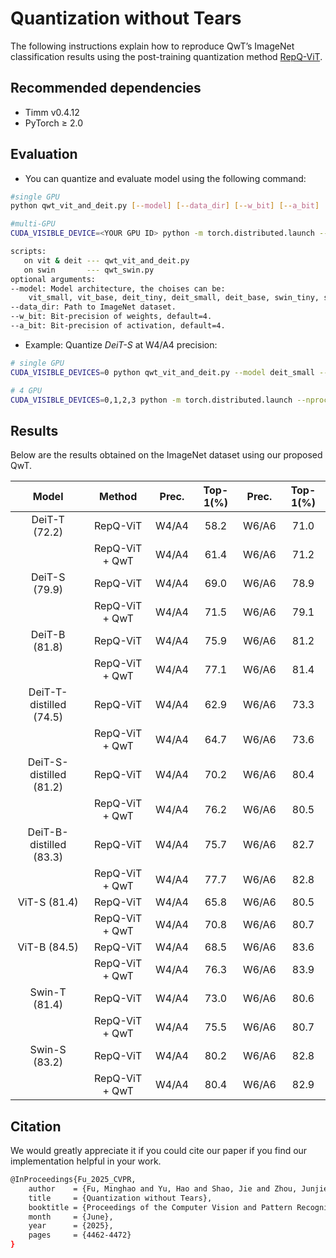 # Quantization without Tears

The following instructions explain how to reproduce QwT’s ImageNet classification results using the post-training quantization method [RepQ-ViT](https://arxiv.org/abs/2212.08254).

## Recommended dependencies
  - Timm v0.4.12
  - PyTorch ≥ 2.0


## Evaluation

- You can quantize and evaluate model using the following command:

```bash
#single GPU
python qwt_vit_and_deit.py [--model] [--data_dir] [--w_bit] [--a_bit]

#multi-GPU
CUDA_VISIBLE_DEVICE=<YOUR GPU ID> python -m torch.distributed.launch --nproc_per_node <YOUR GPU NUMS> --master_port <YOUR PORT> qwt_vit_and_deit.py [--model] [--w_bit] [--a_bit]

scripts:
   on vit & deit --- qwt_vit_and_deit.py
   on swin       --- qwt_swin.py
optional arguments:
--model: Model architecture, the choises can be: 
    vit_small, vit_base, deit_tiny, deit_small, deit_base, swin_tiny, swin_small ...
--data_dir: Path to ImageNet dataset.
--w_bit: Bit-precision of weights, default=4.
--a_bit: Bit-precision of activation, default=4.
```

- Example: Quantize *DeiT-S* at W4/A4 precision:

```bash
# single GPU
CUDA_VISIBLE_DEVICES=0 python qwt_vit_and_deit.py --model deit_small --data_dir <YOUR_DATA_DIR> --w_bit 4 --a_bit 4

# 4 GPU
CUDA_VISIBLE_DEVICES=0,1,2,3 python -m torch.distributed.launch --nproc_per_node 4 --master_port 12661 qwt_vit_and_deit.py --model deit_small --data_dir <YOUR_DATA_DIR> --w_bit 4 --a_bit 4
```

## Results

Below are the results obtained on the ImageNet dataset using our proposed QwT.

| Model                    | Method         | Prec. | Top-1(%) | Prec. | Top-1(%) |
|:--------------:          |:-------------: |:-----:|:--------:|:-----:|:--------:|
| DeiT-T (72.2)            |  RepQ-ViT      | W4/A4 |  58.2    | W6/A6 |  71.0   |
|                          | RepQ-ViT + QwT | W4/A4 |  61.4    | W6/A6 |  71.2   |
| DeiT-S (79.9)            |  RepQ-ViT      | W4/A4 |  69.0    | W6/A6 |  78.9   |
|                          | RepQ-ViT + QwT | W4/A4 |  71.5    | W6/A6 |  79.1   |
| DeiT-B (81.8)            |  RepQ-ViT      | W4/A4 |  75.9    | W6/A6 |  81.2   |
|                          | RepQ-ViT + QwT | W4/A4 |  77.1    | W6/A6 |  81.4   |
| DeiT-T-distilled (74.5)  |  RepQ-ViT      | W4/A4 |  62.9    | W6/A6 |  73.3   |
|                          | RepQ-ViT + QwT | W4/A4 |  64.7    | W6/A6 |  73.6   |
| DeiT-S-distilled (81.2)  |  RepQ-ViT      | W4/A4 |  70.2    | W6/A6 |  80.4   |
|                          | RepQ-ViT + QwT | W4/A4 |  76.2    | W6/A6 |  80.5   |
| DeiT-B-distilled (83.3)  |  RepQ-ViT      | W4/A4 |  75.7    | W6/A6 |  82.7   |
|                          | RepQ-ViT + QwT | W4/A4 |  77.7    | W6/A6 |  82.8   |
| ViT-S (81.4)             |  RepQ-ViT      | W4/A4 |  65.8    | W6/A6 |  80.5   |
|                          | RepQ-ViT + QwT | W4/A4 |  70.8    | W6/A6 |  80.7   |
| ViT-B (84.5)             |  RepQ-ViT      | W4/A4 |  68.5    | W6/A6 |  83.6   |
|                          | RepQ-ViT + QwT | W4/A4 |  76.3    | W6/A6 |  83.9   |
| Swin-T (81.4)            |  RepQ-ViT      | W4/A4 | 73.0     | W6/A6 | 80.6    |
|                          | RepQ-ViT + QwT | W4/A4 | 75.5     | W6/A6 | 80.7    |
| Swin-S (83.2)            |  RepQ-ViT      | W4/A4 | 80.2     | W6/A6 | 82.8    |
|                          | RepQ-ViT + QwT | W4/A4 | 80.4     | W6/A6 | 82.9    |

## Citation

We would greatly appreciate it if you could cite our paper if you find our implementation helpful in your work.

```bash
@InProceedings{Fu_2025_CVPR,
    author    = {Fu, Minghao and Yu, Hao and Shao, Jie and Zhou, Junjie and Zhu, Ke and Wu, Jianxin},
    title     = {Quantization without Tears},
    booktitle = {Proceedings of the Computer Vision and Pattern Recognition Conference (CVPR)},
    month     = {June},
    year      = {2025},
    pages     = {4462-4472}
}
```
